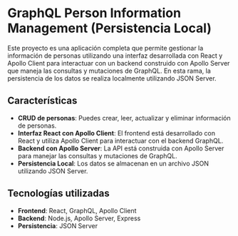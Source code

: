 # GraphQL Person Information Management (Persistencia Local)

Este proyecto es una aplicación completa que permite gestionar la información de personas utilizando una interfaz desarrollada con React y Apollo Client para interactuar con un backend construido con Apollo Server que maneja las consultas y mutaciones de GraphQL. En esta rama, la persistencia de los datos se realiza localmente utilizando JSON Server.

## Características

- **CRUD de personas**: Puedes crear, leer, actualizar y eliminar información de personas.
- **Interfaz React con Apollo Client**: El frontend está desarrollado con React y utiliza Apollo Client para interactuar con el backend GraphQL.
- **Backend con Apollo Server**: La API está construida con Apollo Server para manejar las consultas y mutaciones de GraphQL.
- **Persistencia Local**: Los datos se almacenan en un archivo JSON utilizando JSON Server.

## Tecnologías utilizadas

- **Frontend**: React, GraphQL, Apollo Client
- **Backend**: Node.js, Apollo Server, Express
- **Persistencia**: JSON Server
